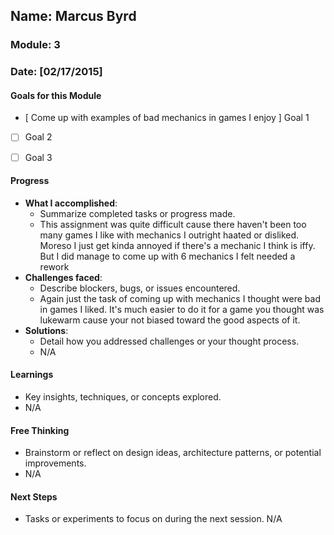 ## Name: Marcus Byrd
### Module: 3

<!-- Repeat the below as needed-->
### Date: [02/17/2015]

#### Goals for this Module

- [ Come up with examples of bad mechanics in games I enjoy ] Goal 1
- [ ] Goal 2
- [ ] Goal 3


#### Progress
- **What I accomplished**:
  - Summarize completed tasks or progress made.
  - This assignment was quite difficult cause there haven't been too many games I like with mechanics I outright haated or disliked. Moreso I just get kinda annoyed if there's a mechanic I think is iffy. But I did manage to come up with 6 mechanics I felt needed a rework
- **Challenges faced**:
  - Describe blockers, bugs, or issues encountered.
  -  Again just the task of coming up with mechanics I thought were bad in games I liked. It's much easier to do it for a game you thought was lukewarm cause your not biased toward the good aspects of it. 
- **Solutions**:
  - Detail how you addressed challenges or your thought process.
  -   N/A

#### Learnings
- Key insights, techniques, or concepts explored.
-  N/A
#### Free Thinking
- Brainstorm or reflect on design ideas, architecture patterns, or potential improvements.
-  N/A 

#### Next Steps
- Tasks or experiments to focus on during the next session.
  N/A 

